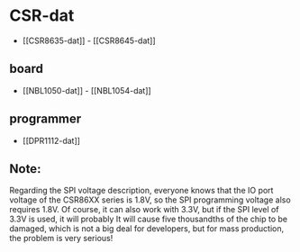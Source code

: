 
# CSR-dat

- [[CSR8635-dat]] - [[CSR8645-dat]]


## board 

- [[NBL1050-dat]] - [[NBL1054-dat]]


## programmer 

- [[DPR1112-dat]]


## Note: 

Regarding the SPI voltage description, everyone knows that the IO port voltage of the CSR86XX series is 1.8V, so the SPI programming voltage also requires 1.8V. Of course, it can also work with 3.3V, but if the SPI level of 3.3V is used, it will probably It will cause five thousandths of the chip to be damaged, which is not a big deal for developers, but for mass production, the problem is very serious!


